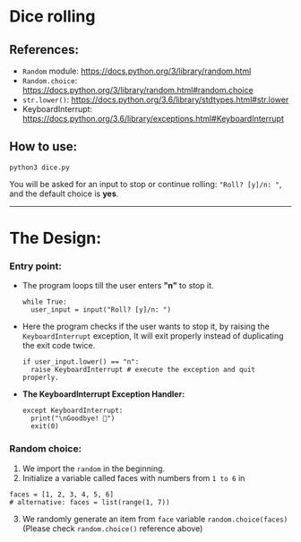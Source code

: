 # Dice rolling
## References:
- `Random` module:	https://docs.python.org/3/library/random.html
- `Random.choice`:	https://docs.python.org/3/library/random.html#random.choice
- `str.lower()`: 		https://docs.python.org/3.6/library/stdtypes.html#str.lower
- KeyboardInterrupt:		https://docs.python.org/3.6/library/exceptions.html#KeyboardInterrupt

## How to use:
`python3 dice.py`

You will be asked for an input to stop or continue rolling: `"Roll? [y]/n: "`, and the default choice is **yes**.

<hr>

# The Design:
### Entry point:
- The program loops till the user enters **"n"** to stop it.
  ```
  while True:
    user_input = input("Roll? [y]/n: ")
  ```

- Here the program checks if the user wants to stop it, by raising the `KeyboardInterrupt` exception, It will exit properly instead of duplicating the exit code twice.
  ```
  if user_input.lower() == "n":
    raise KeyboardInterrupt # execute the exception and quit properly.
  ```
- **The KeyboardInterrupt Exception Handler:**
  ```
  except KeyboardInterrupt:
    print("\nGoodbye! 👋")
    exit(0)
  ```

### Random choice:
1. We import the `random` in the beginning.
2. Initialize a variable called faces with numbers from `1 to 6` in
```
faces = [1, 2, 3, 4, 5, 6]
# alternative: faces = list(range(1, 7))
```
3. We randomly generate an item from `face` variable `random.choice(faces)` (Please check `random.choice()` reference above)
